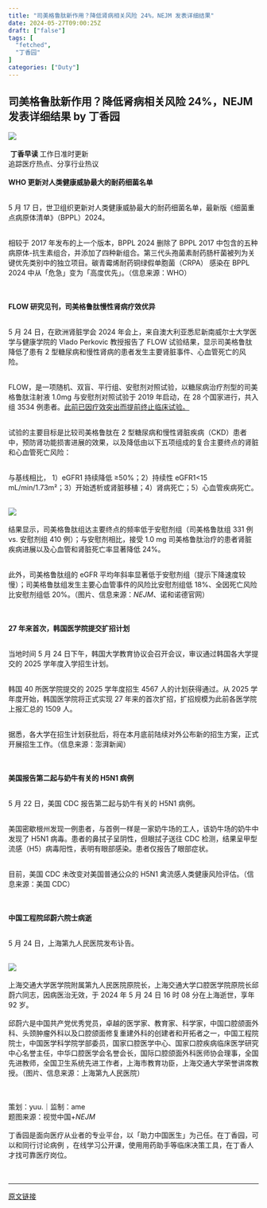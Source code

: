 ```yaml
---
title: "司美格鲁肽新作用？降低肾病相关风险 24%，NEJM 发表详细结果"
date: 2024-05-27T09:00:25Z
draft: ["false"]
tags: [
  "fetched",
  "丁香园"
]
categories: ["Duty"]
---
```

司美格鲁肽新作用？降低肾病相关风险 24%，NEJM 发表详细结果 by 丁香园
------
<div><section data-mpa-powered-by="yiban.io"><img data-backh="152" data-backw="546" data-imgfileid="506086222" data-ratio="0.2778649921507064" data-s="300,640" data-src="https://mmbiz.qpic.cn/mmbiz_gif/NzKkzoeG5s2mlNiauocowPxib2jGeQ5ibYxibXRdAdWgTarjiabia13GC84t2ARXvabNV5QvIXpHXISaqUWvcVxO0yUw/640?wx_fmt=gif&amp;wxfrom=5&amp;wx_lazy=1&amp;tp=webp" data-type="gif" data-w="637" src="https://mmbiz.qpic.cn/mmbiz_gif/NzKkzoeG5s2mlNiauocowPxib2jGeQ5ibYxibXRdAdWgTarjiabia13GC84t2ARXvabNV5QvIXpHXISaqUWvcVxO0yUw/640?wx_fmt=gif&amp;wxfrom=5&amp;wx_lazy=1&amp;tp=webp"><br></section><section><br></section><section data-style-type="5" data-tools="新媒体排版" data-id="1276525" data-style='padding-right: 1em; padding-left: 1em; max-width: 100%; letter-spacing: 0.544px; white-space: normal; background-color: rgb(255, 255, 255); color: rgba(0, 0, 0, 0.8); font-family: -apple-system-font, system-ui, "Helvetica Neue", "PingFang SC", "Hiragino Sans GB", "Microsoft YaHei UI", "Microsoft YaHei", Arial, sans-serif; visibility: visible; box-sizing: border-box !important; overflow-wrap: break-word !important;' data-darkmode-bgcolor="rgb(36, 36, 36)" data-darkmode-original-bgcolor="rgb(255, 255, 255)" data-xmt-x1="473.5" data-xmt-y1="427.0555725097656" data-xmt-x2="1116.5" data-xmt-y2="521.0555725097656" data-darkmode-color="rgba(230, 230, 230, 0.8)" data-darkmode-original-color="rgba(0, 0, 0, 0.8)" mp-original-font-size="17" mp-original-line-height="27.200000762939453"><section data-style='max-width: 100%; background-size: 200px 200px; background-image: url("https://mmbiz.qpic.cn/mmbiz_jpg/NzKkzoeG5s2FcdXyTKYAErrs5QNBXGVS75aQnxYX1RmPQTRwN3CsZw5Dfjb3oiaYLjgNaWrFck8rJJRoqHxuItA/640?wx_fmt=jpeg"); background-repeat: repeat; visibility: visible; box-sizing: border-box !important; overflow-wrap: break-word !important;' data-darkmode-bgcolor="rgb(36, 36, 36)" data-darkmode-original-bgcolor="rgb(255, 255, 255)" data-darkmode-color="rgba(0, 0, 0, 0.8)" data-xmt-x1="490.5" data-xmt-y1="427.0555725097656" data-xmt-x2="1133.5" data-xmt-y2="521.0555725097656" data-darkmode-original-color="rgba(0, 0, 0, 0.8)" data-darkmode-bgimage="1" mp-original-font-size="17" mp-original-line-height="27.200000762939453" data-lazy-bgimg="https://mmbiz.qpic.cn/mmbiz_jpg/NzKkzoeG5s2FcdXyTKYAErrs5QNBXGVS75aQnxYX1RmPQTRwN3CsZw5Dfjb3oiaYLjgNaWrFck8rJJRoqHxuItA/640?wx_fmt=jpeg" data-fail="0"><section data-darkmode-bgcolor="rgb(36, 36, 36)" data-darkmode-original-bgcolor="rgb(255, 255, 255)" data-darkmode-color="rgba(0, 0, 0, 0.8)" data-xmt-x1="490.5" data-xmt-y1="427.0555725097656" data-xmt-x2="1103.5" data-xmt-y2="491.0555725097656" data-darkmode-original-color="rgba(0, 0, 0, 0.8)" data-darkmode-bgimage="1" mp-original-font-size="17" mp-original-line-height="27.200000762939453"><section><span><span> </span><span data-darkmode-bgcolor="rgb(36, 36, 36)" data-darkmode-original-bgcolor="rgb(255, 255, 255)" data-darkmode-color="rgb(122, 79, 214)" data-darkmode-original-color="rgb(122, 79, 214)" data-darkmode-bgimage="1" mp-original-font-size="15" mp-original-line-height="29.75"><strong data-darkmode-bgcolor="rgb(36, 36, 36)" data-darkmode-original-bgcolor="rgb(255, 255, 255)" data-darkmode-color="rgb(122, 79, 214)" data-darkmode-original-color="rgb(122, 79, 214)" data-darkmode-bgimage="1" mp-original-font-size="15" mp-original-line-height="29.75">丁香早读 </strong></span><span>工作日准时更新</span></span></section><section><span>追踪医疗热点、分享行业热议</span></section></section></section></section><section><br></section><section><span><strong><span>WHO 更新对人类健康威胁最大的耐药细菌名单</span></strong></span><p></p></section><section><span><br></span></section><section><span>5 月 17 日，世卫组织更新对人类健康威胁最大的耐药细菌名单，最新版《细菌重点病原体清单》（BPPL）2024。</span><p></p></section><section><span><br></span></section><section><span>相较于 2017 年发布的上一个版本，BPPL 2024 删除了 BPPL 2017 中包含的五种病原体-抗生素组合，并添加了四种新组合。第三代头孢菌素耐药肠杆菌被列为关键优先类别中的独立项目。碳青霉烯耐药铜绿假单胞菌（CRPA） 感染在 BPPL 2024 中从「危急」变为「高度优先」。</span><span>（信息来源：WHO）</span><p></p></section><section><span><br></span></section><section><span><br></span></section><section><span><strong><span>FLOW 研究见刊，司美格鲁肽慢性肾病疗效优异</span></strong></span><p></p></section><section><span><br></span></section><section><span>5 月 24 日，在欧洲肾脏学会 2024 年会上，来自澳大利亚悉尼新南威尔士大学医学与健康学院的 Vlado Perkovic 教授报告了 FLOW 试验结果，显示司美格鲁肽降低了患有 2 型糖尿病和慢性肾病的患者发生主要肾脏事件、心血管死亡的风险。</span><p></p></section><section><span><br></span></section><section><span>FLOW，是一项随机、双盲、平行组、安慰剂对照试验，以糖尿病治疗剂型的司美格鲁肽注射液 1.0mg 与安慰剂对照试验于 2019 年启动，在 28 个国家进行，共入组 3534 例患者。<a target="_blank" href="http://mp.weixin.qq.com/s?__biz=MTg0MzMwODA0MQ==&amp;mid=2653533339&amp;idx=1&amp;sn=7be80ecd47cd87b6f49555b8f34c97d2&amp;chksm=5e3c45fd694bcceb926358ca92ce10c1345006abacd54636d38a42a16c1910e689c4f9ad6eb5&amp;scene=21#wechat_redirect" textvalue="此前已因疗效突出而提前终止临床试验。" linktype="text" imgurl="" imgdata="null" data-itemshowtype="0" tab="innerlink" data-linktype="2">此前已因疗效突出而提前终止临床试验。</a></span><p></p></section><section><span><br></span></section><section><span>试验的主要目标是比较司美格鲁肽在 2 型糖尿病和慢性肾脏疾病（CKD）患者中，预防肾功能损害进展的效果，以及降低由以下五项组成的复合主要终点的肾脏和心血管死亡风险：</span><p></p></section><section><span><br></span></section><section><span>与基线相比， 1）eGFR1 持续降低 ≥50%；2）持续性 eGFR1&lt;15 mL/min/1.73m²；3）开始透析或肾脏移植；4）肾病死亡；5）心血管疾病死亡。</span><p></p></section><section><br></section><section><img data-backh="718" data-backw="578" data-imgfileid="506086221" data-ratio="1.2425925925925927" data-s="300,640" data-src="https://mmbiz.qpic.cn/mmbiz_jpg/NzKkzoeG5s3u2YQMu0IZ9JOVA6ATAzhSoHicibtrWV2M5AdI6TfuCoDAgk7lwCh0Cm9frIBww7gUq6tbCXdhR64g/640?wx_fmt=jpeg&amp;from=appmsg" data-type="jpeg" data-w="1080" src="https://mmbiz.qpic.cn/mmbiz_jpg/NzKkzoeG5s3u2YQMu0IZ9JOVA6ATAzhSoHicibtrWV2M5AdI6TfuCoDAgk7lwCh0Cm9frIBww7gUq6tbCXdhR64g/640?wx_fmt=jpeg&amp;from=appmsg"></section><section><span></span></section><section><span><br></span></section><section><span>结果显示，司美格鲁肽组达主要终点的频率低于安慰剂组（司美格鲁肽组 331 例 vs. 安慰剂组 410 例）；与安慰剂相比，接受 1.0 mg 司美格鲁肽治疗的患者肾脏疾病进展以及心血管和肾脏死亡率显著降低 24%。</span><p></p></section><section><span><br></span></section><section><span>此外，司美格鲁肽组的 eGFR 平均年斜率显著低于安慰剂组（提示下降速度较慢）；司美格鲁肽组发生主要心血管事件的风险比安慰剂组低 18%、全因死亡风险比安慰剂组低 20%。</span><span>（图片、信息来源：<em>NEJM</em>、诺和诺德官网）</span><p></p></section><section><br></section><section><br></section><section><span><strong><span>27 年来首次，韩国医学院提交扩招计划</span></strong></span><p></p></section><section><span><br></span></section><section><span>当地时间 5 月 24 日下午，韩国大学教育协议会召开会议，审议通过韩国各大学提交的 2025 学年度入学招生计划。</span><p></p></section><section><span><br></span></section><section><span>韩国 40 所医学院提交的 2025 学年度招生 4567 人的计划获得通过。从 2025 学年度开始，韩国医学院将正式实现 27 年来的首次扩招，扩招规模为此前各医学院上报汇总的 1509 人。</span><p></p></section><section><span><br></span></section><section><span>据悉，各大学在招生计划获批后，将在本月底前陆续对外公布新的招生方案，正式开展招生工作。</span><span>（信息来源：澎湃新闻）</span><p></p></section><section><span><br></span></section><section><span><br></span></section><section><span><strong><span>美国报告第二起与奶牛有关的 H5N1 病例</span></strong></span><p></p></section><section><span><br></span></section><section><span>5 月 22 日，美国 CDC 报告第二起与奶牛有关的 H5N1 病例。</span><p></p></section><section><span><br></span></section><section><span>美国密歇根州发现一例患者，与首例一样是一家奶牛场的工人，该奶牛场的奶牛中发现了 H5N1 病毒。患者的鼻拭子呈阴性，但眼拭子送往 CDC 检测，结果呈甲型流感（H5）病毒阳性，表明有眼部感染。患者仅报告了眼部症状。</span><p></p></section><section><span><br></span></section><section><span>目前，美国 CDC 未改变对美国普通公众的 H5N1 禽流感人类健康风险评估。</span><span>（信息来源：美国 CDC）</span><p></p></section><section><span><br></span></section><section><span><br></span></section><section><span><strong><span>中国工程院邱蔚六院士病逝</span></strong></span><p></p></section><section><span><br></span></section><section><span>5 月 24 日，上海第九人民医院发布讣告。</span><p></p></section><section><span><br></span></section><section><img data-backh="770" data-backw="578" data-imgfileid="506086223" data-ratio="1.3314285714285714" data-s="300,640" data-src="https://mmbiz.qpic.cn/mmbiz_png/NzKkzoeG5s3u2YQMu0IZ9JOVA6ATAzhS7Vgeh3O8gKhG1sXGEBlztbgVJ3ichXh9S53EM2j9onhTIwLw2gLyXqw/640?wx_fmt=png&amp;from=appmsg" data-type="png" data-w="1050" src="https://mmbiz.qpic.cn/mmbiz_png/NzKkzoeG5s3u2YQMu0IZ9JOVA6ATAzhS7Vgeh3O8gKhG1sXGEBlztbgVJ3ichXh9S53EM2j9onhTIwLw2gLyXqw/640?wx_fmt=png&amp;from=appmsg"></section><section><span></span></section><section><span><br></span></section><section><span>上海交通大学医学院附属第九人民医院原院长，上海交通大学口腔医学院原院长邱蔚六同志，因病医治无效，于 2024 年 5 月 24 日 16 时 08 分在上海逝世，享年 92 岁。</span></section><section><span><br></span></section><section><span>邱蔚六是<span>中国共产党优秀党员，卓越的医学家、教育家、科学家，中国口腔颌面外科、头颈肿瘤外科以及口腔颌面修复重建外科的创建者和开拓者之一，中国工程院院士，中国医学科学院学部委员，国家口腔医学中心、国家口腔疾病临床医学研究中心名誉主任，中华口腔医学会名誉会长，国际口腔颌面外科医师协会理事，全国先进教师，全国卫生系统先进工作者，上海市教育功臣，上海交通大学荣誉讲席教授。</span></span><span>（图片、信息来源：</span><span>上海第九人民医院）</span></section><section><p></p></section><section><span><br></span></section><section><br></section><section><span><span>策划：yuu.</span></span><span>｜监制：ame</span></section><section><span>题图来源：视觉中国+<em>NEJM</em></span></section><section><br></section><section><span>丁香园是面向医疗从业者的专业平台，以「助力中国医生」为己任。在丁香园，可以和同行讨论病例 ，在线学习公开课，使用用药助手等临床决策工具，在丁香人才找可靠医疗岗位。</span></section><section><span><br></span></section><section><mp-common-profile data-pluginname="mpprofile" data-id="MTg0MzMwODA0MQ==" data-headimg="http://mmbiz.qpic.cn/mmbiz_png/NzKkzoeG5s0aWFLyZf1azqKVZziaZZ6odnNVTtibWkciaUibvHB1GWOXlSjaWIcv1zGIB7RIyn9bKFHg4hUvp6fSRg/300?wx_fmt=png&amp;wxfrom=19" data-nickname="丁香园" data-alias="dingxiangwang" data-signature="千万医务工作者的网上家园。我们深知医疗的痛苦与快乐，在丁香园里，您可以了解最新资讯、阅读深度报道，并与同行进行交流。" data-from="2" data-is_biz_ban="0" data-origin_num="3761" data-isban="0" data-biz_account_status="0" data-index="0"></mp-common-profile></section><section><br></section><p><mp-style-type data-value="10000"></mp-style-type></p></div>  
<hr>
<a href="https://mp.weixin.qq.com/s/-QDEfBAa0wrnpp1lxz5kNA",target="_blank" rel="noopener noreferrer">原文链接</a>
